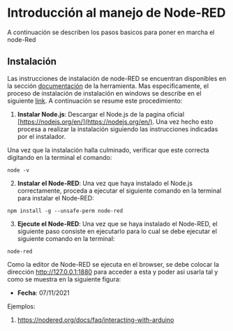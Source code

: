 # Introducción al manejo de Node-RED

A continuación se describen los pasos basicos para poner en marcha el node-Red

## Instalación

Las instrucciones de instalación de node-RED se encuentran disponibles en la sección [documentación](https://nodered.org/docs/) de la herramienta. Mas especificamente, el proceso de instalación de instalación en windows se describe en el siguiente [link](https://nodered.org/docs/getting-started/windows#quick-start). A continuación se resume este procedimiento:
1. **Instalar Node.js**: Descargar el Node.js de la pagina oficial [https://nodejs.org/en/](https://nodejs.org/en/). Una vez hecho esto procesa a realizar la instalación siguiendo las instrucciones indicadas por el instalador.

Una vez que la instalación halla culminado, verificar que este correcta digitando en la terminal el comando:

```
node -v
```

2. **Instalar el Node-RED**: Una vez que haya instalado el Node.js correctamente, proceda a ejecutar el siguiente comando en la terminal para instalar el Node-RED:

```
npm install -g --unsafe-perm node-red
```

3. **Ejecute el Node-RED**: Una vez que se haya instalado el Node-RED, el siguiente paso consiste en ejecutarlo para lo cual se debe ejecutar el siguiente comando en la terminal:

```
node-red
```

Como la editor de Node-RED se ejecuta en el browser, se debe colocar la dirección http://127.0.0.1:1880 para acceder a esta y poder asi usarla tal y como se muestra en la siguiente figura:


* **Fecha**: 07/11/2021

Ejemplos:
1. https://nodered.org/docs/faq/interacting-with-arduino
   
   